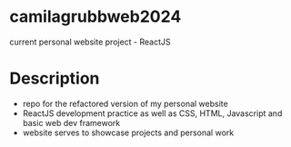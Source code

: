 # camilagrubbweb2024
current personal website project - ReactJS 

# Description
- repo for the refactored version of my personal website
- ReactJS development practice as well as CSS, HTML, Javascript and basic web dev framework
- website serves to showcase projects and personal work